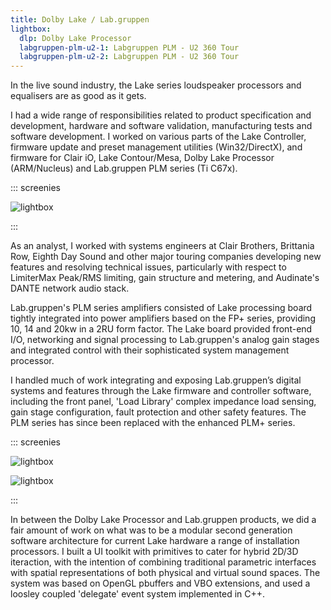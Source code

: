```yaml
---
title: Dolby Lake / Lab.gruppen
lightbox:
  dlp: Dolby Lake Processor
  labgruppen-plm-u2-1: Labgruppen PLM - U2 360 Tour
  labgruppen-plm-u2-2: Labgruppen PLM - U2 360 Tour
---
```


In the live sound industry, the Lake series loudspeaker processors and equalisers are as good as it gets.

I had a wide range of responsibilities related to product specification and development, hardware and software validation, manufacturing tests and software development. I worked on various parts of the Lake Controller, firmware update and preset management utilities (Win32/DirectX), and firmware for Clair iO, Lake Contour/Mesa, Dolby Lake Processor (ARM/Nucleus) and Lab.gruppen PLM series (Ti C67x).

::: screenies

![lightbox](0)

:::


As an analyst, I worked with systems engineers at Clair Brothers, Brittania Row,   Eighth Day Sound and other major touring companies developing new features and resolving technical issues, particularly with respect to LimiterMax Peak/RMS limiting, gain structure and metering, and Audinate's DANTE network audio stack.

Lab.gruppen's PLM series amplifiers consisted of Lake processing board tightly integrated into power amplifiers based on the FP+ series, providing 10, 14 and 20kw in a 2RU form factor. The Lake board provided front-end I/O, networking and signal processing to Lab.gruppen's analog gain stages and integrated control with their sophisticated system management processor.

I handled much of work integrating and exposing Lab.gruppen’s digital systems and features through the Lake firmware and controller software, including the front panel, 'Load Library' complex impedance load sensing, gain stage configuration, fault protection and other safety features. The PLM series has since been replaced with the enhanced PLM+ series.

::: screenies

![lightbox](1)

![lightbox](2)

:::

In between the Dolby Lake Processor and Lab.gruppen products, we did a fair amount of work on what was to be a modular second generation software architecture for current Lake hardware a range of installation processors. I built a UI toolkit with primitives to cater for hybrid 2D/3D iteraction, with the intention of combining traditional parametric interfaces with spatial representations of both physical and virtual sound spaces. The system was based on OpenGL pbuffers and VBO extensions, and used a loosley coupled 'delegate' event system implemented in C++.


[lake]: http://labgruppen.com/about/about-lake
[plm]: http://labgruppen.com/series/plm-series
